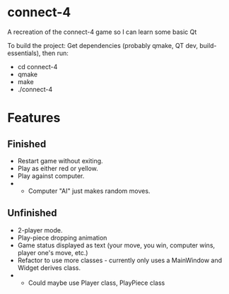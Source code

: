# connect-4
A recreation of the connect-4 game so I can learn some basic Qt

To build the project:
Get dependencies (probably qmake, QT dev, build-essentials), then run:
 - cd connect-4
 - qmake
 - make
 - ./connect-4

# Features
## Finished
 - Restart game without exiting.
 - Play as either red or yellow.
 - Play against computer.
 - - Computer "AI" just makes random moves.

## Unfinished
 - 2-player mode.
 - Play-piece dropping animation
 - Game status displayed as text (your move, you win, computer wins, player one's move, etc.)
 - Refactor to use more classes - currently only uses a MainWindow and Widget derives class.
 - - Could maybe use Player class, PlayPiece class

